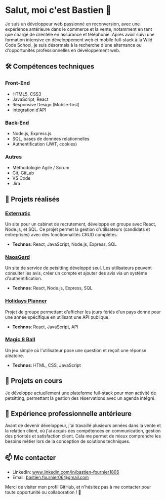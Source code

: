 # Salut, moi c'est Bastien 👋

Je suis un développeur web passionné en reconversion, avec une expérience antérieure dans le commerce et la vente, notamment en tant que chargé de clientèle en assurance et téléphonie. Après avoir suivi une formation intensive en développement web et mobile full-stack à la Wild Code School, je suis désormais à la recherche d'une alternance ou d'opportunités professionnelles en développement web.

## 🛠️ Compétences techniques

### Front-End
- HTML5, CSS3
- JavaScript, React
- Responsive Design (Mobile-first)
- Intégration d'API

### Back-End
- Node.js, Express.js
- SQL, bases de données relationnelles
- Authentification (JWT, cookies)


### Autres
- Méthodologie Agile / Scrum
- Git, GitLab
- VS Code
- Jira

## 🌟 Projets réalisés

### [Externatic](https://github.com/votre-lien-vers-le-projet)
Un site pour un cabinet de recrutement, développé en groupe avec React, Node.js, et SQL. Ce projet permet la gestion d'utilisateurs (candidats et entreprises) avec des fonctionnalités CRUD complètes. 
- **Technos**: React, JavaScript, Node.js, Express, SQL

### [NaosGard](https://github.com/votre-lien-vers-le-projet)
Un site de service de petsitting développé seul. Les utilisateurs peuvent consulter les avis, créer un compte et ajouter des avis via un système d'authentification.
- **Technos**: React, Node.js, Express, SQL

### [Holidays Planner](https://github.com/votre-lien-vers-le-projet)
Projet de groupe permettant d'afficher les jours fériés d'un pays donné pour une année spécifique en utilisant une API publique.
- **Technos**: React, JavaScript, API

### [Magic 8 Ball](https://github.com/votre-lien-vers-le-projet)
Un jeu simple où l'utilisateur pose une question et reçoit une réponse aléatoire.
- **Technos**: HTML, CSS, JavaScript

## 🔭 Projets en cours
Je développe actuellement une plateforme full-stack pour mon activité de petsitting, permettant la gestion des réservations avec un agenda intégré. 

## 💼 Expérience professionnelle antérieure
Avant de devenir développeur, j'ai travaillé plusieurs années dans la vente et la relation client, où j'ai acquis des compétences en communication, gestion des priorités et satisfaction client. Cela me permet de mieux comprendre les besoins métier lors de la conception de solutions techniques.

## 📫 Me contacter
- LinkedIn: www.linkedin.com/in/bastien-fournier1806
- Email: bastien.fournier06@gmail.com

Merci de visiter mon profil GitHub, et n'hésitez pas à me contacter pour toute opportunité ou collaboration ! 🚀


<!---
bastien-fournier/bastien-fournier is a ✨ special ✨ repository because its `README.md` (this file) appears on your GitHub profile.
You can click the Preview link to take a look at your changes.
--->
